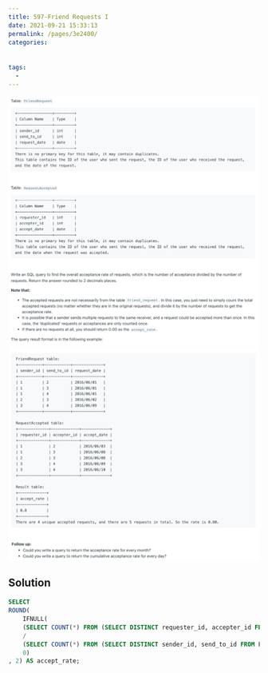 ```yaml
---
title: 597-Friend Requests I
date: 2021-09-21 15:33:13
permalink: /pages/3e2400/
categories:
  

tags:
  - 
---
```

![](https://raw.githubusercontent.com/emmableu/image/master/597-0.png)
![](https://raw.githubusercontent.com/emmableu/image/master/597-1.png)

## Solution
```sql
SELECT
ROUND(
    IFNULL(
    (SELECT COUNT(*) FROM (SELECT DISTINCT requester_id, accepter_id FROM RequestAccepted) AS A)
    /
    (SELECT COUNT(*) FROM (SELECT DISTINCT sender_id, send_to_id FROM FriendRequest) AS B),
    0)
, 2) AS accept_rate;
```
